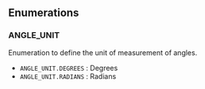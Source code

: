 ## Enumerations

### ANGLE_UNIT

Enumeration to define the unit of measurement of angles.

* `ANGLE_UNIT.DEGREES` : Degrees
* `ANGLE_UNIT.RADIANS` : Radians
